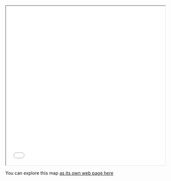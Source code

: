 <iframe src="water_stress_2040.html" height="500" width="500"></iframe>

You can explore this map [as its own web page here](water_stress_2040.html)
